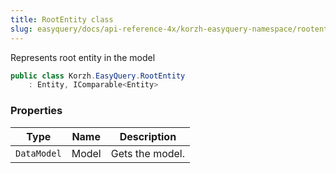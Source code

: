 ```yaml
---
title: RootEntity class
slug: easyquery/docs/api-reference-4x/korzh-easyquery-namespace/rootentity-class
---
```



Represents root entity in the model
```csharp
public class Korzh.EasyQuery.RootEntity
    : Entity, IComparable<Entity>

```

### Properties

| Type | Name | Description | 
| --- | --- | --- | 
| `DataModel` | Model | Gets the model. |